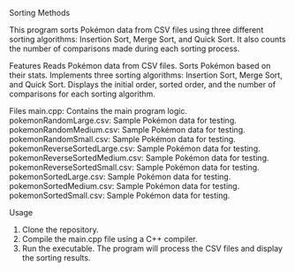 Sorting Methods

This program sorts Pokémon data from CSV files using three different sorting algorithms: Insertion Sort, Merge Sort, and Quick Sort. It also counts the number of comparisons made during each sorting process.

Features
Reads Pokémon data from CSV files.
Sorts Pokémon based on their stats.
Implements three sorting algorithms: Insertion Sort, Merge Sort, and Quick Sort.
Displays the initial order, sorted order, and the number of comparisons for each sorting algorithm.

Files
main.cpp: Contains the main program logic.
pokemonRandomLarge.csv: Sample Pokémon data for testing.
pokemonRandomMedium.csv: Sample Pokémon data for testing.
pokemonRandomSmall.csv: Sample Pokémon data for testing.
pokemonReverseSortedLarge.csv: Sample Pokémon data for testing.
pokemonReverseSortedMedium.csv: Sample Pokémon data for testing.
pokemonReverseSortedSmall.csv: Sample Pokémon data for testing.
pokemonSortedLarge.csv: Sample Pokémon data for testing.
pokemonSortedMedium.csv: Sample Pokémon data for testing.
pokemonSortedSmall.csv: Sample Pokémon data for testing.

Usage
1. Clone the repository.
2. Compile the main.cpp file using a C++ compiler.
3. Run the executable. The program will process the CSV files and display the sorting results.
